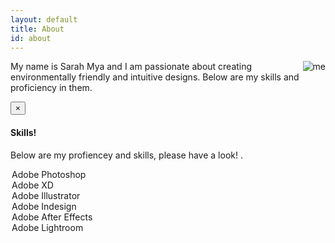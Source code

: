 ```yaml
---
layout: default
title: About
id: about
---
```

<img src="/ images/uploads/IMG_3707.JPG" alt="me" align="right" style="float right">
<p>
My name is Sarah Mya and I am passionate about creating environmentally friendly and intuitive designs. Below are my skills and proficiency in them.</P>


<div class="alert alert-dismissible alert-warning">
  <button type="button" class="close" data-dismiss="alert"> &times;</button>
 
 <h4 class="alert-heading"> Skills!</h4>
  <p class="mb-0"> Below are my profiencey and skills, please have a look! <a href="#" class="alert-link"> </a>.</p>
</div>

<legend>Adobe Photoshop</legend>
<div class="progress"> 
  <div class="progress-bar progress-bar-striped progress-bar-animated" role="progressbar" aria-valuenow="40" aria-valuemin="0" aria-valuemax="100" style="width: 75%"></div>
</div>


<legend>Adobe XD </legend>
<div class="progress"> 
  <div class="progress-bar progress-bar-striped progress-bar-animated" role="progressbar" aria-valuenow="80" aria-valuemin="0" aria-valuemax="100" style="width: 75%"></div>
</div>


<legend>Adobe Illustrator</legend>
<div class="progress"> 
  <div class="progress-bar progress-bar-striped progress-bar-animated" role="progressbar" aria-valuenow="70" aria-valuemin="0" aria-valuemax="100" style="width: 75%"></div>
</div>


<legend>Adobe Indesign </legend>
<div class="progress"> 
  <div class="progress-bar progress-bar-striped progress-bar-animated" role="progressbar" aria-valuenow="80" aria-valuemin="0" aria-valuemax="100" style="width: 75%"></div>
</div>

<legend>Adobe After Effects</legend>
<div class="progress"> 
  <div class="progress-bar progress-bar-striped progress-bar-animated" role="progressbar" aria-valuenow=" 70" aria-valuemin="0" aria-valuemax="100" style="width: 75%"></div>
</div>


<legend>Adobe Lightroom</legend>
<div class="progress"> 
  <div class="progress-bar progress-bar-striped progress-bar-animated" role="progressbar" aria-valuenow="60" aria-valuemin="0" aria-valuemax="100" style="width: 75%"></div>
</div>


